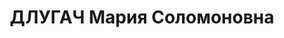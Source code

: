 ---
title: ДЛУГАЧ Мария Соломоновна
description: 'Род. в 1887, Люблинская губ., г. Томашов, еврейка, обр.: высшее, б/п.
  Проживала: Москва, Серебряный пер., д. 8, кв. 5. Старший экономист в конторе "Роспиво"
  Гл. управления пивоваренной промышленности Наркомата пищевой промышленности РСФСР.

  Арестована 15.08.1937. Обв. в шпионаже и участии в польской шпионско-диверсионной
  террористической организации - ПОВ. Приговор: ВК ВС СССР, 15.11.1937 – ВМН. Расстреляна
  15.11.1937, г.Москва.

  Реабилитирована ВК ВС СССР 17.12.1957'
---